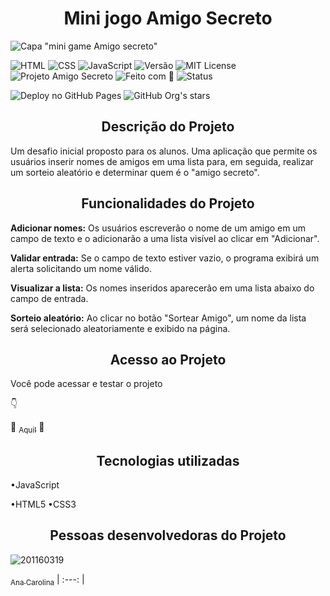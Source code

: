 <h1 align="center"> Mini jogo Amigo Secreto </h1>

![Capa "mini game Amigo secreto"](https://github.com/user-attachments/assets/b8859e26-2935-420b-ad9b-0cbac1f90062)

![HTML](https://img.shields.io/badge/HTML5-E34F26?style=for-the-badge&logo=html5&logoColor=) ![CSS](https://img.shields.io/badge/CSS3-1572B6?style=for-the-badge&logo=css3&logoColor=white) ![JavaScript](https://img.shields.io/badge/JavaScript-F7DF1E?style=for-the-badge&logo=javascript&logoColor=black) ![Versão](https://img.shields.io/badge/Versão-1.0-blue?style=for-the-badge) ![MIT License](https://img.shields.io/badge/License-MIT-green?style=for-the-badge) ![Projeto Amigo Secreto](https://img.shields.io/badge/Projeto-Amigo%20Secreto-orange?style=for-the-badge) ![Feito com 💖](https://img.shields.io/badge/Feito%20com-%F0%9F%92%96-pink?style=for-the-badge)  ![Status](https://img.shields.io/badge/Status-concluido-brightgreen)

![Deploy no GitHub Pages](https://img.shields.io/badge/Deploy-GitHub%20Pages-black?style=for-the-badge&logo=github) ![GitHub Org's stars](https://img.shields.io/github/stars/menu-pMourAna/AmigoSecretoGame?style=social)

<h2 align="center"> Descrição do Projeto </h2>
<p>Um desafio inicial proposto para os alunos. Uma aplicação que permite os usuários inserir nomes de amigos em uma lista para, em seguida, realizar um sorteio aleatório e determinar quem é o "amigo secreto". </p>

<h2 align="center"> Funcionalidades do Projeto </h2>
<p><strong>Adicionar nomes:</strong> Os usuários escreverão o nome de um amigo em um campo de texto e o adicionarão a uma lista visível ao clicar em "Adicionar".

<strong>Validar entrada:</strong> Se o campo de texto estiver vazio, o programa exibirá um alerta solicitando um nome válido.

<strong>Visualizar a lista:</strong> Os nomes inseridos aparecerão em uma lista abaixo do campo de entrada.

<strong>Sorteio aleatório:</strong> Ao clicar no botão "Sortear Amigo", um nome da lista será selecionado aleatoriamente e exibido na página.</p>

<h2 align="center"> Acesso ao Projeto </h2>
<p>Você pode acessar e testar o projeto</p>👇

🌟  [<sub align="center">Aqui!</sub>](https://amigo-secreto-game.vercel.app) 🌟

<h2 align="center"> Tecnologias utilizadas </h2>
•JavaScript

•HTML5
•CSS3

<h2 align="center"><strong> Pessoas desenvolvedoras do Projeto</strong></h2>

![201160319](https://github.com/user-attachments/assets/151ff4ee-c46a-4760-8648-7465af1ce0d2) 

[<sub align="center">Ana Carolina</sub>](https://github.com/pMourAna) 
| :---: | 









